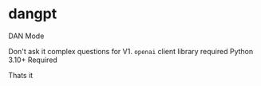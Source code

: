 # dangpt
DAN Mode

Don't ask it complex questions for V1.
`openai` client library required
Python 3.10+ Required

Thats it
